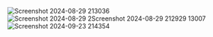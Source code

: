 ![Screenshot 2024-08-29 213036](https://github.com/user-attachments/assets/58df7929-3bd5-43fd-b973-9d6c0f86ca87)
![Screenshot 2024-08-29 2![Screenshot 2024-08-29 212929](https://github.com/user-attachments/assets/d6221869-749c-4cde-b921-d89249a7361f)
13007](https://github.com/user-attachments/assets/27afe30a-65c6-4234-874d-effad07870a8)
![Screenshot 2024-09-23 214354](https://github.com/user-attachments/assets/a40f6b25-85c2-40dd-b353-d57f9d5e0d30)

